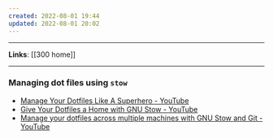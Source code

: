 ```yaml
---
created: 2022-08-01 19:44
updated: 2022-08-01 20:02
---
```

---
**Links**: [[300 home]]

---
### Managing dot files using `stow`
- [Manage Your Dotfiles Like A Superhero - YouTube](https://www.youtube.com/watch?v=FHuwzbpTTo0)
- [Give Your Dotfiles a Home with GNU Stow - YouTube](https://www.youtube.com/watch?v=CxAT1u8G7is)
- [Manage your dotfiles across multiple machines with GNU Stow and Git - YouTube](https://www.youtube.com/watch?v=90xMTKml9O0)